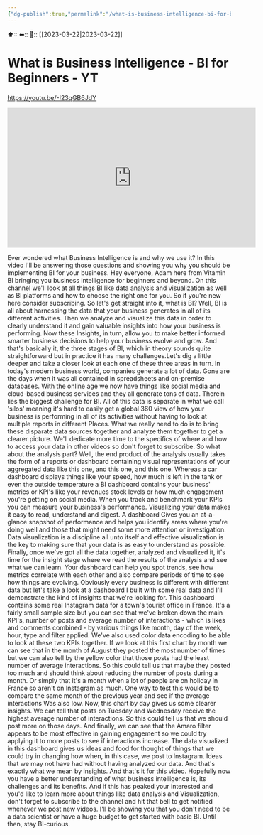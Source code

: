 ```yaml
---
{"dg-publish":true,"permalink":"/what-is-business-intelligence-bi-for-beginners-yt/"}
---
```



⬆::
⬅::
📅:: [[2023-03-22\|2023-03-22]] 

# What is Business Intelligence - BI for Beginners - YT


https://youtu.be/-I23qGB6JdY

<iframe width="560" height="315" src="https://www.youtube.com/embed/-I23qGB6JdY" title="YouTube video player" frameborder="0" allow="accelerometer; autoplay; clipboard-write; encrypted-media; gyroscope; picture-in-picture; web-share" allowfullscreen></iframe>

Ever wondered what Business Intelligence is and why we use it? In this video I'll be answering those questions and showing you why you should be implementing BI for your business. Hey everyone, Adam here from Vitamin BI bringing you business intelligence for beginners and beyond. On this channel we'll look at all things BI like data analysis and visualization as well as BI platforms and how to choose the right one for you. So if you're new here consider subscribing. So let's get straight into it, what is BI? Well, BI is all about harnessing the data that your business generates in all of its different activities. Then we analyze and visualize this data in order to clearly understand it and gain valuable insights into how your business is performing. Now these Insights, in turn, allow you to make better informed smarter business decisions to help your business evolve and grow. And that's basically it, the three stages of BI, which in theory sounds quite straightforward but in practice it has many challenges.Let's dig a little deeper and take a closer look at each one of these three areas in turn. In today's modern business world, companies generate a lot of data. Gone are the days when it was all contained in spreadsheets and on-premise databases. With the online age we now have things like social media and cloud-based business services and they all generate tons of data. Therein lies the biggest challenge for BI. All of this data is separate in what we call 'silos' meaning it's hard to easily get a global 360 view of how your business is performing in all of its activities without having to look at multiple reports in different Places. What we really need to do is to bring these disparate data sources together and analyze them together to get a clearer picture. We'll dedicate more time to the specifics of where and how to access your data in other videos so don't forget to subscribe. So what about the analysis part? Well, the end product of the analysis usually takes the form of a reports or dashboard containing visual representations of your aggregated data like this one, and this one, and this one. Whereas a car dashboard displays things like your speed, how much is left in the tank or even the outside temperature a BI dashboard contains your business' metrics or KPI's like your revenues stock levels or how much engagement you're getting on social media. When you track and benchmark your KPIs you can measure your business's performance. Visualizing your data makes it easy to read, understand and digest. A dashboard Gives you an at-a-glance snapshot of performance and helps you identify areas where you're doing well and those that might need some more attention or investigation. Data visualization is a discipline all unto itself and effective visualization is the key to making sure that your data is as easy to understand as possible. Finally, once we've got all the data together, analyzed and visualized it, it's time for the insight stage where we read the results of the analysis and see what we can learn. Your dashboard can help you spot trends, see how metrics correlate with each other and also compare periods of time to see how things are evolving. Obviously every business is different with different data but let's take a look at a dashboard I built with some real data and I'll demonstrate the kind of insights that we're looking for. This dashboard contains some real Instagram data for a town's tourist office in France. It's a fairly small sample size but you can see that we've broken down the main KPI's, number of posts and average number of interactions - which is likes and comments combined - by various things like month, day of the week, hour, type and filter applied. We've also used color data encoding to be able to look at these two KPIs together. If we look at this first chart by month we can see that in the month of August they posted the most number of times but we can also tell by the yellow color that those posts had the least number of average interactions. So this could tell us that maybe they posted too much and should think about reducing the number of posts during a month. Or simply that it's a month when a lot of people are on holiday in France so aren't on Instagram as much. One way to test this would be to compare the same month of the previous year and see if the average interactions Was also low. Now, this chart by day gives us some clearer insights. We can tell that posts on Tuesday and Wednesday receive the highest average number of interactions. So this could tell us that we should post more on those days. And finally, we can see that the Amaro filter appears to be most effective in gaining engagement so we could try applying it to more posts to see if interactions increase. The data visualized in this dashboard gives us ideas and food for thought of things that we could try in changing how when, in this case, we post to Instagram. Ideas that we may not have had without having analyzed our data. And that's exactly what we mean by insights. And that's it for this video. Hopefully now you have a better understanding of what business intelligence is, its challenges and its benefits. And if this has peaked your interested and you'd like to learn more about things like data analysis and Visualization, don't forget to subscribe to the channel and hit that bell to get notified whenever we post new videos. I'll be showing you that you don't need to be a data scientist or have a huge budget to get started with basic BI. Until then, stay BI-curious.